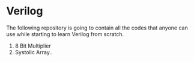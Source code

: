 # Verilog
The following repository is going to contain all the codes that anyone can use while starting to learn Verilog from scratch.
1. 8 Bit Multiplier
2. Systolic Array..
